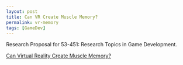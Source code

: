 ```yaml
---
layout: post
title: Can VR Create Muscle Memory?
permalink: vr-memory
tags: [GameDev]
---
```


Research Proposal for 53-451: Research Topics in Game Development.

<a href="/rsc/vr-muscle-memory.pdf">
    <i class="fa fa-file-text"></i>
    Can Virtual Reality Create Muscle Memory?</a>

